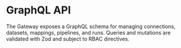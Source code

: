 # GraphQL API

The Gateway exposes a GraphQL schema for managing connections, datasets, mappings, pipelines, and runs. Queries and mutations are validated with Zod and subject to RBAC directives.

